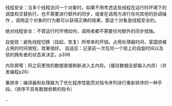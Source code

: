 线程安全：当多个线程访问一个对象时，如果不用考虑这些线程在运行时环境下的调度和交替执行，也不需要进行额外的同步，或者在调用方进行任何其他的协调操作
，调用这个对象的行为都可以获得正确的结果，那这个对象是线程安全的。

绝对线程安全：不管运行时环境如何，调用者都不需要任何额外的同步措施。

自旋锁：避免线程切换（挂起、恢复）所带来的开销。占用处理器时间，富国锁被占用的时间很短，效果很好。
      自适应：记录前一次在同一个锁上的自旋时间以及锁的拥有者的状态来决定。p398

内存屏障：将之前更改的数据直接刷新进入主内存。（缓存数据全部输入内存）（并发编程p26）

重排序：编译器和处理器为了优化程序性能而对指令序列进行重新排序的一种手段。（排序不具有数据依赖的指令）

..
